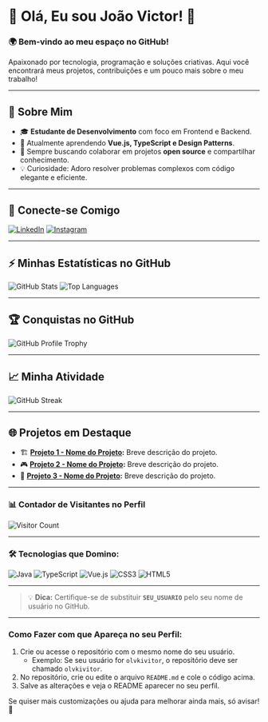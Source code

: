# 🌟 Olá, Eu sou João Victor! 👋

### 🌍 **Bem-vindo ao meu espaço no GitHub!**
Apaixonado por tecnologia, programação e soluções criativas. Aqui você encontrará meus projetos, contribuições e um pouco mais sobre o meu trabalho!

---

## 🚀 Sobre Mim
- 🎓 **Estudante de Desenvolvimento** com foco em Frontend e Backend.
- 🌱 Atualmente aprendendo **Vue.js, TypeScript e Design Patterns**.
- 💼 Sempre buscando colaborar em projetos **open source** e compartilhar conhecimento.
- 💡 Curiosidade: Adoro resolver problemas complexos com código elegante e eficiente.

---

## 🔗 Conecte-se Comigo
[![LinkedIn](https://img.shields.io/badge/LinkedIn-0A66C2?style=for-the-badge&logo=linkedin&logoColor=white)](https://linkedin.com) 
[![Instagram](https://img.shields.io/badge/Instagram-E4405F?style=for-the-badge&logo=instagram&logoColor=white)](https://instagram.com) 

---

## ⚡ Minhas Estatísticas no GitHub
![GitHub Stats](https://github-readme-stats.vercel.app/api?username=SEU_USUARIO&show_icons=true&theme=dracula&count_private=true)
![Top Languages](https://github-readme-stats.vercel.app/api/top-langs/?username=SEU_USUARIO&layout=compact&theme=dracula)

---

## 🏆 Conquistas no GitHub
![GitHub Profile Trophy](https://github-profile-trophy.vercel.app/?username=SEU_USUARIO&theme=darkhub&row=1&column=6)

---

## 📈 Minha Atividade
![GitHub Streak](https://github-readme-streak-stats.herokuapp.com/?user=SEU_USUARIO&theme=dracula)

---

## 🌐 Projetos em Destaque
- 🏗 **[Projeto 1 - Nome do Projeto](https://github.com/SEU_USUARIO/projeto1):** Breve descrição do projeto.
- 🎮 **[Projeto 2 - Nome do Projeto](https://github.com/SEU_USUARIO/projeto2):** Breve descrição do projeto.
- 🌱 **[Projeto 3 - Nome do Projeto](https://github.com/SEU_USUARIO/projeto3):** Breve descrição do projeto.

---

### 📊 Contador de Visitantes no Perfil
![Visitor Count](https://komarev.com/ghpvc/?username=SEU_USUARIO&style=for-the-badge)

---

### 🛠 Tecnologias que Domino:
![Java](https://img.shields.io/badge/Java-ED8B00?style=for-the-badge&logo=java&logoColor=white)
![TypeScript](https://img.shields.io/badge/TypeScript-007ACC?style=for-the-badge&logo=typescript&logoColor=white)
![Vue.js](https://img.shields.io/badge/Vue.js-35495E?style=for-the-badge&logo=vue.js&logoColor=4FC08D)
![CSS3](https://img.shields.io/badge/CSS3-%231572B6.svg?style=for-the-badge&logo=css3&logoColor=white)
![HTML5](https://img.shields.io/badge/HTML5-E34F26?style=for-the-badge&logo=html5&logoColor=white)

---

> 💡 **Dica:** Certifique-se de substituir **`SEU_USUARIO`** pelo seu nome de usuário no GitHub.

---

### Como Fazer com que Apareça no seu Perfil:
1. Crie ou acesse o repositório com o mesmo nome do seu usuário.
   - Exemplo: Se seu usuário for `olvkivitor`, o repositório deve ser chamado `olvkivitor`.
2. No repositório, crie ou edite o arquivo `README.md` e cole o código acima.
3. Salve as alterações e veja o README aparecer no seu perfil.

Se quiser mais customizações ou ajuda para melhorar ainda mais, só avisar! 🚀
